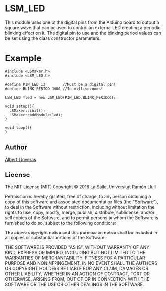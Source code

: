 # LSM_LED
This module uses one of the digital pins from the Arduino board to output a square wave that can be used to control an external LED creating a periodic blinking effect on it. The digital pin to use and the blinking period values can be set using the class constructor parameters.

# Example
```
#include <LSMaker.h>
#include <LSM_LED.h>

#define PIN_LED 13        //Must be a digital pin!
#define BLINK_PERIOD 1000 //In milliseconds!

LSM_LED *led = new LSM_LED(PIN_LED,BLINK_PERIDOD);

void setup(){
  LSMaker::init();
  LSMaker::addModule(led);
}

void loop(){
}
```

## Author
[Albert Lloveras](https://github.com/alloveras)

## License
The MIT License (MIT)
Copyright &copy; 2016 La Salle, Universitat Ramón Llull

Permission is hereby granted, free of charge, to any person obtaining a copy of this software and associated documentation files (the "Software"), to deal in the Software without restriction, including without limitation the rights to use, copy, modify, merge, publish, distribute, sublicense, and/or sell copies of the Software, and to permit persons to whom the Software is furnished to do so, subject to the following conditions:

The above copyright notice and this permission notice shall be included in all copies or substantial portions of the Software.

THE SOFTWARE IS PROVIDED "AS IS", WITHOUT WARRANTY OF ANY KIND, EXPRESS OR IMPLIED, INCLUDING BUT NOT LIMITED TO THE WARRANTIES OF MERCHANTABILITY, FITNESS FOR A PARTICULAR PURPOSE AND NONINFRINGEMENT. IN NO EVENT SHALL THE AUTHORS OR COPYRIGHT HOLDERS BE LIABLE FOR ANY CLAIM, DAMAGES OR OTHER LIABILITY, WHETHER IN AN ACTION OF CONTRACT, TORT OR OTHERWISE, ARISING FROM, OUT OF OR IN CONNECTION WITH THE SOFTWARE OR THE USE OR OTHER DEALINGS IN THE SOFTWARE.

